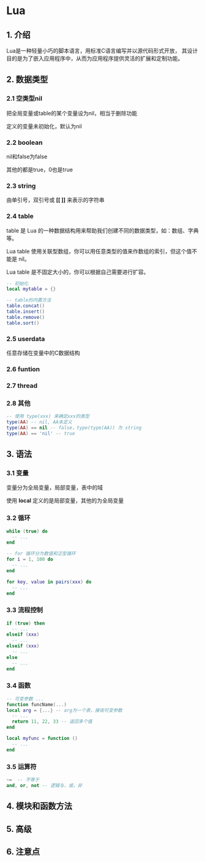 # Lua

## 1. 介绍

Lua是一种轻量小巧的脚本语言，用标准C语言编写并以源代码形式开放，
其设计目的是为了嵌入应用程序中，从而为应用程序提供灵活的扩展和定制功能。

## 2. 数据类型

### 2.1 空类型nil

把全局变量或table的某个变量设为nil，相当于删除功能

定义的变量未初始化，默认为nil

### 2.2 boolean

nil和false为false

其他的都是true，0也是true

### 2.3 string

由单引号，双引号或 **[[ ]]** 来表示的字符串

### 2.4 table

table 是 Lua 的一种数据结构用来帮助我们创建不同的数据类型，如：数组、字典等。

Lua table 使用关联型数组，你可以用任意类型的值来作数组的索引，但这个值不能是 nil。

Lua table 是不固定大小的，你可以根据自己需要进行扩容。

```lua
-- 初始化
local mytable = {}

-- table的内置方法
table.concat()
table.insert()
table.remove()
table.sort()
```

### 2.5 userdata

任意存储在变量中的C数据结构

### 2.6 funtion

### 2.7 thread

### 2.8 其他

```lua
-- 使用 type(xxx) 来确定xxx的类型
type(AA) -- nil, AA未定义
type(AA) == nil -- false，type(type(AA)) 为 string
type(AA) == 'nil' -- true
```

## 3. 语法

### 3.1 变量

变量分为全局变量，局部变量，表中的域

使用 **local** 定义的是局部变量，其他的为全局变量

### 3.2 循环

```lua
while (true) do
  -- ...
end

-- for 循环分为数值和泛型循环
for i = 1, 100 do
  -- ...
end

for key, value in pairs(xxx) do
  -- ...
end
```

### 3.3 流程控制

```lua
if (true) then
  -- ...
elseif (xxx)
  -- ...
elseif (xxx)
  -- ...
else
  -- ...
end
```

### 3.4 函数

```lua
-- 可变参数 ...
function funcName(...)
local arg = {...} -- arg为一个表，接收可变参数
  -- ...
  return 11, 22, 33 -- 返回多个值
end

local myfunc = function ()
  -- ...
end
```

### 3.5 运算符

```lua
~=  -- 不等于
and, or, not -- 逻辑与，或，非
```

## 4. 模块和函数方法

## 5. 高级

## 6. 注意点
